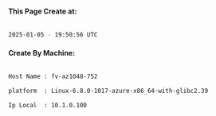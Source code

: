 
   
#### This Page Create at:

```bash

2025-01-05 - 19:50:56 UTC

```

#### Create By Machine:

```bash

Host Name : fv-az1048-752

platform  : Linux-6.8.0-1017-azure-x86_64-with-glibc2.39

Ip Local  : 10.1.0.100

```

